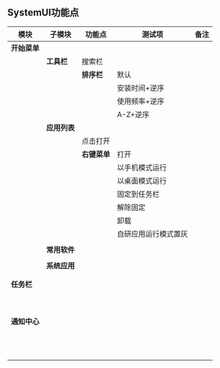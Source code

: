 ## SystemUI功能点

| 模块 | 子模块 | 功能点 | 测试项 | 备注 |
| ----- |-----|-----|-----|----- |
|**开始菜单**|||||
||**工具栏**|搜索栏|||
|||**排序栏**|默认||
||||安装时间+逆序||
||||使用频率+逆序||
||||A-Z+逆序||
||**应用列表**||||
|||点击打开|||
|||**右键菜单**|打开||
||||以手机模式运行||
||||以桌面模式运行||
||||固定到任务栏||
||||解除固定||
||||卸载||
||||自研应用运行模式置灰||
||||||
||**常用软件**||||
||||||
||**系统应用**||||
||||||
||||||
|**任务栏**|||||
||||||
||||||
||||||
||||||
||||||
||||||
||||||
||||||
||||||
|**通知中心**|||||
||||||
||||||
||||||
||||||
||||||
||||||
||||||
||||||
||||||
||||||
||||||
||||||
